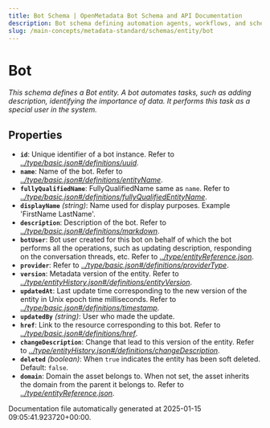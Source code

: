 ```yaml
---
title: Bot Schema | OpenMetadata Bot Schema and API Documentation
description: Bot schema defining automation agents, workflows, and scheduled tasks executed by non-human actors.
slug: /main-concepts/metadata-standard/schemas/entity/bot
---
```


# Bot

*This schema defines a Bot entity. A bot automates tasks, such as adding description, identifying the importance of data. It performs this task as a special user in the system.*

## Properties

- **`id`**: Unique identifier of a bot instance. Refer to *[../type/basic.json#/definitions/uuid](#/type/basic.json#/definitions/uuid)*.
- **`name`**: Name of the bot. Refer to *[../type/basic.json#/definitions/entityName](#/type/basic.json#/definitions/entityName)*.
- **`fullyQualifiedName`**: FullyQualifiedName same as `name`. Refer to *[../type/basic.json#/definitions/fullyQualifiedEntityName](#/type/basic.json#/definitions/fullyQualifiedEntityName)*.
- **`displayName`** *(string)*: Name used for display purposes. Example 'FirstName LastName'.
- **`description`**: Description of the bot. Refer to *[../type/basic.json#/definitions/markdown](#/type/basic.json#/definitions/markdown)*.
- **`botUser`**: Bot user created for this bot on behalf of which the bot performs all the operations, such as updating description, responding on the conversation threads, etc. Refer to *[../type/entityReference.json](#/type/entityReference.json)*.
- **`provider`**: Refer to *[../type/basic.json#/definitions/providerType](#/type/basic.json#/definitions/providerType)*.
- **`version`**: Metadata version of the entity. Refer to *[../type/entityHistory.json#/definitions/entityVersion](#/type/entityHistory.json#/definitions/entityVersion)*.
- **`updatedAt`**: Last update time corresponding to the new version of the entity in Unix epoch time milliseconds. Refer to *[../type/basic.json#/definitions/timestamp](#/type/basic.json#/definitions/timestamp)*.
- **`updatedBy`** *(string)*: User who made the update.
- **`href`**: Link to the resource corresponding to this bot. Refer to *[../type/basic.json#/definitions/href](#/type/basic.json#/definitions/href)*.
- **`changeDescription`**: Change that lead to this version of the entity. Refer to *[../type/entityHistory.json#/definitions/changeDescription](#/type/entityHistory.json#/definitions/changeDescription)*.
- **`deleted`** *(boolean)*: When `true` indicates the entity has been soft deleted. Default: `false`.
- **`domain`**: Domain the asset belongs to. When not set, the asset inherits the domain from the parent it belongs to. Refer to *[../type/entityReference.json](#/type/entityReference.json)*.


Documentation file automatically generated at 2025-01-15 09:05:41.923720+00:00.
